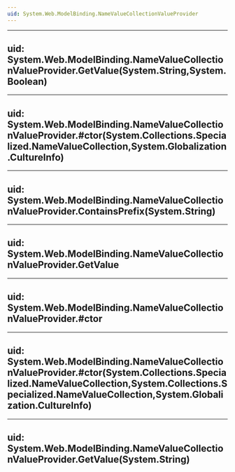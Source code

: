 ```yaml
---
uid: System.Web.ModelBinding.NameValueCollectionValueProvider
---
```


---
uid: System.Web.ModelBinding.NameValueCollectionValueProvider.GetValue(System.String,System.Boolean)
---

---
uid: System.Web.ModelBinding.NameValueCollectionValueProvider.#ctor(System.Collections.Specialized.NameValueCollection,System.Globalization.CultureInfo)
---

---
uid: System.Web.ModelBinding.NameValueCollectionValueProvider.ContainsPrefix(System.String)
---

---
uid: System.Web.ModelBinding.NameValueCollectionValueProvider.GetValue
---

---
uid: System.Web.ModelBinding.NameValueCollectionValueProvider.#ctor
---

---
uid: System.Web.ModelBinding.NameValueCollectionValueProvider.#ctor(System.Collections.Specialized.NameValueCollection,System.Collections.Specialized.NameValueCollection,System.Globalization.CultureInfo)
---

---
uid: System.Web.ModelBinding.NameValueCollectionValueProvider.GetValue(System.String)
---
